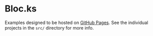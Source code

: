 # Bloc.ks

Examples designed to be hosted on
[GitHub Pages](https://perspective-dev.github.io). See the individual projects
in the `src/` directory for more info.
